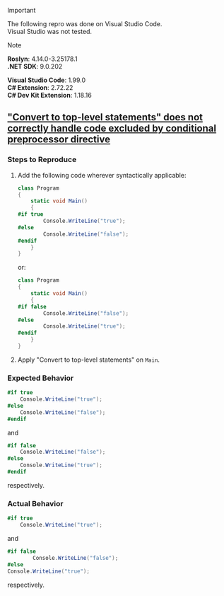> [!IMPORTANT]  
> The following repro was done on Visual Studio Code.  
> Visual Studio was not tested.  

> [!NOTE]  
> **Roslyn**: 4.14.0-3.25178.1  
> **.NET SDK**: 9.0.202  
>  
> **Visual Studio Code**: 1.99.0  
> **C# Extension**: 2.72.22  
> **C# Dev Kit Extension**: 1.18.16  

## ["Convert to top-level statements" does not correctly handle code excluded by conditional preprocessor directive](https://github.com/dotnet/roslyn/issues/78002)

### Steps to Reproduce

1. Add the following code wherever syntactically applicable:
    ```cs
    class Program
    {
        static void Main()
        {
    #if true
            Console.WriteLine("true");
    #else
            Console.WriteLine("false");
    #endif
        }
    }
    ```
   or:
    ```cs
    class Program
    {
        static void Main()
        {
    #if false
            Console.WriteLine("false");
    #else
            Console.WriteLine("true");
    #endif
        }
    }
    ```
2. Apply "Convert to top-level statements" on `Main`.

### Expected Behavior

```cs
#if true
    Console.WriteLine("true");
#else
    Console.WriteLine("false");
#endif
```
and
```cs
#if false
    Console.WriteLine("false");
#else
    Console.WriteLine("true");
#endif
```
respectively.

### Actual Behavior

```cs
#if true
    Console.WriteLine("true");
```
and
```cs
#if false
        Console.WriteLine("false");
#else
Console.WriteLine("true");
```
respectively.
